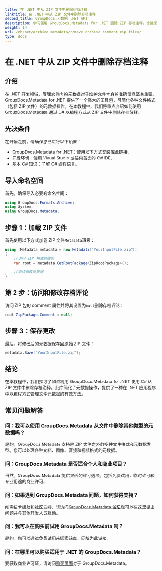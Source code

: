 ```yaml
---
title: 在 .NET 中从 ZIP 文件中删除存档注释
linktitle: 在 .NET 中从 ZIP 文件中删除存档注释
second_title: GroupDocs.元数据 .NET API
description: 学习使用 GroupDocs.Metadata for .NET 删除 ZIP 存档注释。增强您的元数据管理技能。
weight: 14
url: /zh/net/archive-metadata/remove-archive-comment-zip-files/
type: docs
---
```

# 在 .NET 中从 ZIP 文件中删除存档注释

## 介绍
在 .NET 开发领域，管理文件内的元数据对于维护文件本身的准确信息至关重要。GroupDocs.Metadata for .NET 提供了一个强大的工具包，可简化各种文件格式（包括 ZIP 文件）的元数据操作。在本教程中，我们将重点介绍如何使用 GroupDocs.Metadata 通过 C# 以编程方式从 ZIP 文件中删除存档注释。 
## 先决条件
在开始之前，请确保您已进行以下设置：
-  GroupDocs.Metadata for .NET：使用以下方式安装库[此链接](https://releases.groupdocs.com/metadata/net/).
- 开发环境：使用 Visual Studio 或任何首选的 C# IDE。
- 基本 C# 知识：了解 C# 编程语言。

## 导入命名空间
首先，确保导入必要的命名空间：
```csharp
using GroupDocs.Formats.Archive;
using System;
using GroupDocs.Metadata;
```

## 步骤 1：加载 ZIP 文件
首先使用以下方式加载 ZIP 文件`Metadata`班级：
```csharp
using (Metadata metadata = new Metadata("YourInputFile.zip"))
{
    //访问 ZIP 格式的根包
    var root = metadata.GetRootPackage<ZipRootPackage>();
    
    //继续修改元数据
}
```
## 第 2 步：访问和修改存档评论
访问 ZIP 包的 comment 属性并将其设置为`null`删除存档评论：
```csharp
root.ZipPackage.Comment = null;
```
## 步骤 3：保存更改
最后，将修改后的元数据保存回原始 ZIP 文件：
```csharp
metadata.Save("YourInputFile.zip");
```

## 结论
在本教程中，我们探讨了如何利用 GroupDocs.Metadata for .NET 使用 C# 从 ZIP 文件中删除存档注释。此库简化了元数据操作，提供了一种在 .NET 应用程序中以编程方式管理文件元数据的有效方法。

## 常见问题解答
### 问：我可以使用 GroupDocs.Metadata 从文件中删除其他类型的元数据吗？
是的，GroupDocs.Metadata 支持除 ZIP 文件之外的多种文件格式和元数据类型。您可以处理各种文档、图像、音频和视频格式的元数据。
### 问：GroupDocs.Metadata 是否适合个人和商业项目？
当然。GroupDocs.Metadata 提供灵活的许可选项，包括免费试用、临时许可和专业用途的商业许可。
### 问：如果遇到 GroupDocs.Metadata 问题，如何获得支持？
如需技术援助和社区支持，请访问[GroupDocs.Metadata 论坛](https://forum.groupdocs.com/c/metadata/14)您可以在这里提出问题并与其他开发人员互动。
### 问：我可以在购买前试用 GroupDocs.Metadata 吗？
是的，您可以通过免费试用来探索该库，网址为[此链接](https://releases.groupdocs.com/).
### 问：在哪里可以购买适用于 .NET 的 GroupDocs.Metadata？
要获取商业许可证，请访问[购买页面](https://purchase.groupdocs.com/buy)对于 GroupDocs.Metadata。